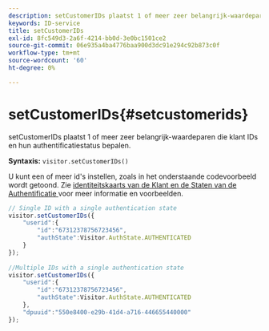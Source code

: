 ```yaml
---
description: setCustomerIDs plaatst 1 of meer zeer belangrijk-waardeparen die klant IDs en hun authentificatiestatus bepalen.
keywords: ID-service
title: setCustomerIDs
exl-id: 8fc549d3-2a6f-4214-bb0d-3e0bc1501ce2
source-git-commit: 06e935a4ba4776baa900d3dc91e294c92b873c0f
workflow-type: tm+mt
source-wordcount: '60'
ht-degree: 0%

---
```


# setCustomerIDs{#setcustomerids}

setCustomerIDs plaatst 1 of meer zeer belangrijk-waardeparen die klant IDs en hun authentificatiestatus bepalen.

**Syntaxis:** `visitor.setCustomerIDs()`

U kunt een of meer id&#39;s instellen, zoals in het onderstaande codevoorbeeld wordt getoond. Zie [ identiteitskaarts van de Klant en de Staten van de Authentificatie ](../../reference/authenticated-state.md) voor meer informatie en voorbeelden.

```js
// Single ID with a single authentication state 
visitor.setCustomerIDs({ 
    "userid":{ 
        "id":"67312378756723456", 
        "authState":Visitor.AuthState.AUTHENTICATED 
    } 
}); 
 
//Multiple IDs with a single authentication state 
visitor.setCustomerIDs({ 
    "userid":{ 
        "id":"67312378756723456", 
        "authState":Visitor.AuthState.AUTHENTICATED 
    }, 
    "dpuuid":"550e8400-e29b-41d4-a716-446655440000" 
});
```
